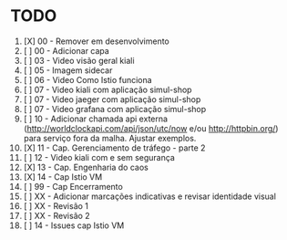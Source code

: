 # TODO

1. [X] 00 - Remover em desenvolvimento
2. [ ] 00 - Adicionar capa
3. [ ] 03 - Video visão geral kiali
4. [ ] 05 - Imagem sidecar
5. [ ] 06 - Video Como Istio funciona
6. [ ] 07 - Video kiali com aplicação simul-shop
7. [ ] 07 - Video jaeger com aplicação simul-shop
8. [ ] 07 - Video grafana com aplicação simul-shop
9. [ ] 10 - Adicionar chamada api externa (http://worldclockapi.com/api/json/utc/now e/ou http://httpbin.org/) para serviço fora da malha. Ajustar exemplos.
10. [X] 11 - Cap. Gerenciamento de tráfego - parte 2
11. [ ] 12 - Video kiali com e sem segurança
12. [X] 13 - Cap. Engenharia do caos
13. [X] 14 - Cap Istio VM
14. [ ] 99 - Cap Encerramento
15. [ ] XX - Adicionar marcações indicativas e revisar identidade visual
16. [ ] XX - Revisão 1
17. [ ] XX - Revisão 2
18. [ ] 14 - Issues cap Istio VM
